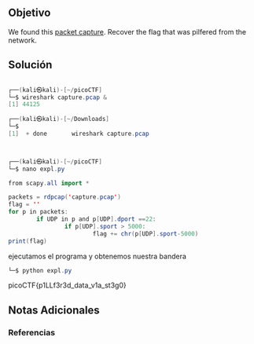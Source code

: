 ## Objetivo 

We found this [packet capture](https://jupiter.challenges.picoctf.org/static/b506393b6f9d53b94011df000c534759/capture.pcap). Recover the flag that was pilfered from the network.

## Solución  
```java 

┌──(kali㉿kali)-[~/picoCTF]
└─$ wireshark capture.pcap &
[1] 44125
                                                                                                 
┌──(kali㉿kali)-[~/Downloads]
└─$ 
[1]  + done       wireshark capture.pcap



┌──(kali㉿kali)-[~/picoCTF]
└─$ nano expl.py

from scapy.all import *

packets = rdpcap('capture.pcap')
flag = ''
for p in packets:
        if UDP in p and p[UDP].dport ==22:
                if p[UDP].sport > 5000:
                        flag += chr(p[UDP].sport-5000)
print(flag)


```
ejecutamos el programa y obtenemos nuestra bandera

```java
└─$ python expl.py
```


picoCTF{p1LLf3r3d_data_v1a_st3g0}
                                    



## Notas Adicionales 

### Referencias
